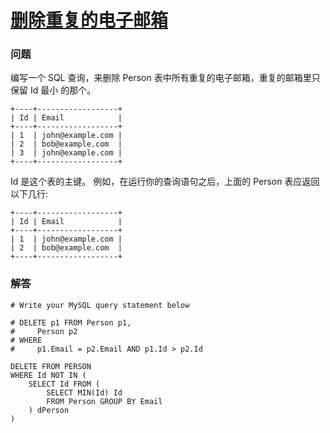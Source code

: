 # [删除重复的电子邮箱](https://leetcode-cn.com/problems/delete-duplicate-emails)

### 问题

编写一个 SQL 查询，来删除 Person 表中所有重复的电子邮箱，重复的邮箱里只保留 Id 最小 的那个。

```
+----+------------------+
| Id | Email            |
+----+------------------+
| 1  | john@example.com |
| 2  | bob@example.com  |
| 3  | john@example.com |
+----+------------------+
```
Id 是这个表的主键。
例如，在运行你的查询语句之后，上面的 Person 表应返回以下几行:

```
+----+------------------+
| Id | Email            |
+----+------------------+
| 1  | john@example.com |
| 2  | bob@example.com  |
+----+------------------+
```

### 解答

```
# Write your MySQL query statement below

# DELETE p1 FROM Person p1,
#     Person p2
# WHERE
#     p1.Email = p2.Email AND p1.Id > p2.Id

DELETE FROM PERSON
WHERE Id NOT IN (
    SELECT Id FROM (
        SELECT MIN(Id) Id
        FROM Person GROUP BY Email
    ) dPerson
)
```